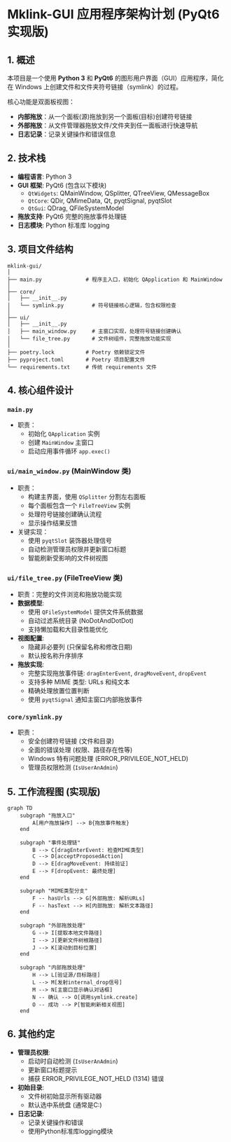 # Mklink-GUI 应用程序架构计划 (PyQt6 实现版)

## 1. 概述

本项目是一个使用 **Python 3** 和 **PyQt6** 的图形用户界面（GUI）应用程序，简化在 Windows 上创建文件和文件夹符号链接（symlink）的过程。

核心功能是双面板视图：

- **内部拖放**：从一个面板(源)拖放到另一个面板(目标)创建符号链接
- **外部拖放**：从文件管理器拖放文件/文件夹到任一面板进行快速导航
- **日志记录**：记录关键操作和错误信息

## 2. 技术栈

- **编程语言**: Python 3
- **GUI 框架**: PyQt6 (包含以下模块)
  - `QtWidgets`: QMainWindow, QSplitter, QTreeView, QMessageBox
  - `QtCore`: QDir, QMimeData, Qt, pyqtSignal, pyqtSlot
  - `QtGui`: QDrag, QFileSystemModel
- **拖放支持**: PyQt6 完整的拖放事件处理链
- **日志模块**: Python 标准库 logging

## 3. 项目文件结构

```shell
mklink-gui/
│
├── main.py              # 程序主入口，初始化 QApplication 和 MainWindow
│
├── core/
│   ├── __init__.py
│   └── symlink.py         # 符号链接核心逻辑，包含权限检查
│
├── ui/
│   ├── __init__.py
│   ├── main_window.py     # 主窗口实现，处理符号链接创建确认
│   └── file_tree.py       # 文件树组件，完整拖放功能实现
│
├── poetry.lock          # Poetry 依赖锁定文件
├── pyproject.toml       # Poetry 项目配置文件
└── requirements.txt     # 传统 requirements 文件
```

## 4. 核心组件设计

### `main.py`

- 职责：
  - 初始化 `QApplication` 实例
  - 创建 `MainWindow` 主窗口
  - 启动应用事件循环 `app.exec()`

### `ui/main_window.py` (MainWindow 类)

- 职责：
  - 构建主界面，使用 `QSplitter` 分割左右面板
  - 每个面板包含一个 `FileTreeView` 实例
  - 处理符号链接创建确认流程
  - 显示操作结果反馈
- 关键实现：
  - 使用 `pyqtSlot` 装饰器处理信号
  - 自动检测管理员权限并更新窗口标题
  - 智能刷新受影响的文件树视图

### `ui/file_tree.py` (FileTreeView 类)

- 职责：完整的文件浏览和拖放功能实现
- **数据模型**:
  - 使用 `QFileSystemModel` 提供文件系统数据
  - 自动过滤系统目录 (NoDotAndDotDot)
  - 支持懒加载和大目录性能优化
- **视图配置**:
  - 隐藏非必要列 (只保留名称和修改日期)
  - 默认按名称升序排序
- **拖放实现**:
  - 完整实现拖放事件链: `dragEnterEvent`, `dragMoveEvent`, `dropEvent`
  - 支持多种 MIME 类型: URLs 和纯文本
  - 精确处理放置位置判断
  - 使用 `pyqtSignal` 通知主窗口内部拖放事件

### `core/symlink.py`

- 职责：
  - 安全创建符号链接 (文件和目录)
  - 全面的错误处理 (权限、路径存在性等)
  - Windows 特有问题处理 (ERROR_PRIVILEGE_NOT_HELD)
  - 管理员权限检测 (`IsUserAnAdmin`)

## 5. 工作流程图 (实现版)

```mermaid
graph TD
    subgraph "拖放入口"
        A[用户拖放操作] --> B{拖放事件触发}
    end

    subgraph "事件处理链"
        B --> C[dragEnterEvent: 检查MIME类型]
        C --> D[acceptProposedAction]
        D --> E[dragMoveEvent: 持续验证]
        E --> F[dropEvent: 最终处理]
    end

    subgraph "MIME类型分支"
        F -- hasUrls --> G[外部拖放: 解析URLs]
        F -- hasText --> H[内部拖放: 解析文本路径]
    end

    subgraph "外部拖放处理"
        G --> I[提取本地文件路径]
        I --> J[更新文件树根路径]
        J --> K[滚动到目标位置]
    end

    subgraph "内部拖放处理"
        H --> L[验证源/目标路径]
        L --> M[发射internal_drop信号]
        M --> N[主窗口显示确认对话框]
        N -- 确认 --> O[调用symlink.create]
        O -- 成功 --> P[智能刷新相关视图]
    end
```

## 6. 其他约定

- **管理员权限**:
  - 启动时自动检测 (`IsUserAnAdmin`)
  - 更新窗口标题提示
  - 捕获 ERROR_PRIVILEGE_NOT_HELD (1314) 错误
- **初始目录**:
  - 文件树初始显示所有驱动器
  - 默认选中系统盘 (通常是C:\)
- **日志记录**:
  - 记录关键操作和错误
  - 使用Python标准库logging模块
